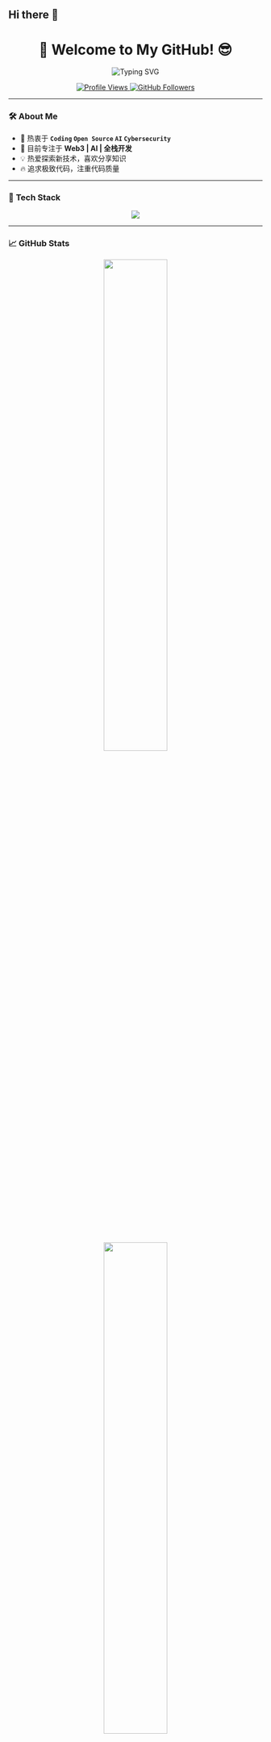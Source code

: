 ## Hi there 👋

<!-- 你的 GitHub 主页 README -->

<h1 align="center">🚀 Welcome to My GitHub! 😎</h1>

<p align="center">
  <img src="https://readme-typing-svg.herokuapp.com?font=Fira+Code&weight=600&size=22&duration=3000&pause=500&color=F713DF&center=true&vCenter=true&width=440&lines=Hello%2C+World!;Welcome+to+My+Profile!;Coding+My+Dreams...;Enjoy+Exploring+My+Repos!+%F0%9F%91%8D" alt="Typing SVG">
</p>

<p align="center">
  <a href="https://github.com/你的用户名">
    <img src="https://komarev.com/ghpvc/?username=你的用户名&label=Profile+Views&color=ff69b4&style=flat-square" alt="Profile Views">
  </a>
  <a href="https://github.com/你的用户名?tab=followers">
    <img src="https://img.shields.io/github/followers/你的用户名?color=blue&label=Followers&style=flat-square" alt="GitHub Followers">
  </a>
</p>

---

### 🛠️ **About Me**
- 🌟 热衷于 **`Coding` `Open Source` `AI` `Cybersecurity`**
- 🚀 目前专注于 **Web3 | AI | 全栈开发**
- 💡 热爱探索新技术，喜欢分享知识
- 🔥 追求极致代码，注重代码质量

---

### 🚀 **Tech Stack**
<p align="center">
  <img src="https://skillicons.dev/icons?i=python,java,cpp,js,html,css,react,nodejs,go,docker,kubernetes,git,github,linux,vscode,figma,md" />
</p>

---

### 📈 **GitHub Stats**
<p align="center">
  <img width="50%" src="https://github-readme-stats.vercel.app/api?username=你的用户名&show_icons=true&theme=radical" />
  <img width="50%" src="https://github-readme-streak-stats.herokuapp.com/?user=你的用户名&theme=radical" />
</p>

---

### 🏆 **GitHub Trophies**
<p align="center">
  <img src="https://github-profile-trophy.vercel.app/?username=你的用户名&theme=radical&margin-w=15&margin-h=15&row=2&column=4" />
</p>

---

### 🎧 **Music While Coding**
[![Spotify](https://novatorem-你的用户名.vercel.app/api/spotify)](https://open.spotify.com/user/你的Spotify用户名)

---

### 📫 **Let's Connect!**
<p align="center">
  <a href="https://twitter.com/你的用户名"><img src="https://img.shields.io/badge/Twitter-%231DA1F2.svg?style=for-the-badge&logo=twitter&logoColor=white"></a>
  <a href="https://linkedin.com/in/你的用户名"><img src="https://img.shields.io/badge/LinkedIn-%230077B5.svg?style=for-the-badge&logo=linkedin&logoColor=white"></a>
  <a href="https://dev.to/你的用户名"><img src="https://img.shields.io/badge/Dev.to-0A0A0A?style=for-the-badge&logo=dev.to&logoColor=white"></a>
  <a href="https://www.buymeacoffee.com/你的用户名"><img src="https://img.shields.io/badge/Buy%20Me%20A%20Coffee-F79B00?style=for-the-badge&logo=buy-me-a-coffee&logoColor=white"></a>
</p>

---

🎯 **“代码改变世界，梦想驱动前行。”** 🚀✨

